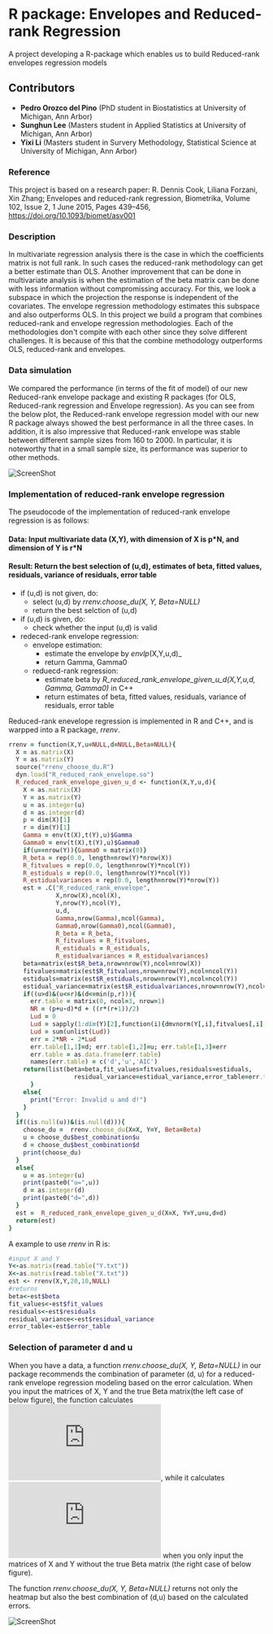 # R package: Envelopes and Reduced-rank Regression

A project developing a R-package which enables us to build Reduced-rank envelopes regression models

## Contributors

* __Pedro Orozco del Pino__ (PhD student in Biostatistics at University of Michigan, Ann Arbor)
* __Sunghun Lee__ (Masters student in Applied Statistics at University of Michigan, Ann Arbor)
* __Yixi Li__ (Masters student in Survery Methodology, Statistical Science at University of Michigan, Ann Arbor)

### Reference

This project is based on a research paper: 
R. Dennis Cook, Liliana Forzani, Xin Zhang; Envelopes and reduced-rank regression, Biometrika, Volume 102, Issue 2, 1 June 2015, Pages 439–456, https://doi.org/10.1093/biomet/asv001


### Description

In multivariate regression analysis there is the case in which the coefficients matrix is not full rank. In such cases the reduced-rank methodology can get a better estimate than OLS. Another improvement that can be done in multivariate analysis is when the estimation of the beta matrix can be done with less information without compromissing accuracy. For this, we look a subspace in which the projection the response is independent of the covariates. The envelope regression methodology estimates this subspace and also outperforms OLS. In this project we build a program that combines reduced-rank and envelope regression methodologies. Each of the methodologies don't compite with each other since they solve different challenges. It is because of this that the combine methodology outperforms OLS, reduced-rank and envelopes.

### Data simulation

We compared the performance (in terms of the fit of model) of our new Reduced-rank envelope package and existing R packages (for OLS, Reduced-rank regression and Envelope regression). As you can see from the below plot, the Reduced-rank envelope regression model with our new R package always showed the best performance in all the three cases. In addition, it is also impressive that Reduced-rank envelope was stable between different sample sizes from 160 to 2000. In particular, it is noteworthy that in a small sample size, its performance was superior to other methods.

![ScreenShot](https://github.com/shnlee-ds/Rpackages-Envelopes_and_ReducedRankReg/blob/master/simulation.png)

### Implementation of reduced-rank envelope regression
The pseudocode of the implementation of reduced-rank envelope regression is as follows:
#### Data: Input multivariate data (X,Y), with dimension of X is p\*N, and dimension of Y is r\*N
#### Result: Return the best selection of (u,d), estimates of beta, fitted values, residuals, variance of residuals, error table
- if (u,d) is not given, do:
  - select (u,d) by _rrenv.choose_du(X, Y, Beta=NULL)_
  - return the best selction of (u,d)
- if (u,d) is given, do:
  - check whether the input (u,d) is valid
- redeced-rank envelope regression:
  - envelope estimation:
    - estimate the envelope by _envlp_(X,Y,u,d)_ 
    - return Gamma, Gamma0
  - reduecd-rank regression:
    - estimate beta by _R_reduced_rank_envelope_given_u_d(X,Y,u,d, Gamma, Gamma0)_ in C++
    - return estimates of beta, fitted values, residuals, variance of residuals, error table

Reduced-rank enevelope regression is implemented in R and C++, and is warpped into a R package, _rrenv_.
```ruby
rrenv = function(X,Y,u=NULL,d=NULL,Beta=NULL){
  X = as.matrix(X)
  Y = as.matrix(Y)
  source("rrenv_choose_du.R") 
  dyn.load("R_reduced_rank_envelope.so")
  R_reduced_rank_envelope_given_u_d <- function(X,Y,u,d){
    X = as.matrix(X)
    Y = as.matrix(Y)
    u = as.integer(u)
    d = as.integer(d)
    p = dim(X)[1]
    r = dim(Y)[1]
    Gamma = env(t(X),t(Y),u)$Gamma
    Gamma0 = env(t(X),t(Y),u)$Gamma0
    if(u==nrow(Y)){Gamma0 = matrix(0)}
    R_beta = rep(0.0, length=nrow(Y)*nrow(X))
    R_fitvalues = rep(0.0, length=nrow(Y)*ncol(Y))
    R_estiduals = rep(0.0, length=nrow(Y)*ncol(Y))
    R_estidualvariances = rep(0.0, length=nrow(Y)*nrow(Y))
    est = .C("R_reduced_rank_envelope",
             X,nrow(X),ncol(X), 
             Y,nrow(Y),ncol(Y),
             u,d,
             Gamma,nrow(Gamma),ncol(Gamma),
             Gamma0,nrow(Gamma0),ncol(Gamma0),
             R_beta = R_beta,
             R_fitvalues = R_fitvalues,
             R_estiduals = R_estiduals,
             R_estidualvariances = R_estidualvariances)
    beta=matrix(est$R_beta,nrow=nrow(Y),ncol=nrow(X))
    fitvalues=matrix(est$R_fitvalues,nrow=nrow(Y),ncol=ncol(Y))
    estiduals=matrix(est$R_estiduals,nrow=nrow(Y),ncol=ncol(Y))
    estidual_variance=matrix(est$R_estidualvariances,nrow=nrow(Y),ncol=nrow(Y))
    if((u>d)&(u<=r)&(d<=min(p,r))){
      err.table = matrix(0, ncol=3, nrow=1)
      NR = (p+u-d)*d + ((r*(r+1))/2)
      Lud = 0
      Lud = sapply(1:dim(Y)[2],function(i){dmvnorm(Y[,i],fitvalues[,i],estidual_variance,log=T)})
      Lud = sum(unlist(Lud))
      err = 2*NR - 2*Lud
      err.table[1,1]=d; err.table[1,2]=u; err.table[1,3]=err
      err.table = as.data.frame(err.table)
      names(err.table) = c('d','u','AIC')
    return(list(beta=beta,fit_values=fitvalues,residuals=estiduals,
                  residual_variance=estidual_variance,error_table=err.table))
      }
    else{
      print("Error: Invalid u and d!")
    }
  }
  if((is.null(u))&(is.null(d))){
    choose_du =  rrenv.choose_du(X=X, Y=Y, Beta=Beta)
    u = choose_du$best_combination$u
    d = choose_du$best_combination$d
    print(choose_du)
  }
  else{
    u = as.integer(u)
    print(paste0("u=",u))
    d = as.integer(d)
    print(paste0("d=",d))
  }
  est =  R_reduced_rank_envelope_given_u_d(X=X, Y=Y,u=u,d=d)
  return(est)
}
```
A example to use _rrenv_ in R is:
```ruby
#input X and Y
Y<-as.matrix(read.table("Y.txt"))
X<-as.matrix(read.table("X.txt"))
est <- rrenv(X,Y,20,10,NULL)
#returns
beta<-est$beta
fit_values<-est$fit_values
residuals<-est$residuals
residual_variance<-est$residual_variance
error_table<-est$error_table
```

### Selection of parameter d and u

When you have a data, a function _rrenv.choose_du(X, Y, Beta=NULL)_ in our package recommends the combination of parameter (d, u) for a reduced-rank envelope regression modeling based on the error calculation. When you input the matrices of X, Y and the true Beta matrix(the left case of below figure), the function calculates  ![](https://latex.codecogs.com/gif.latex?%5Cleft%20%5C%7C%20%5Chat%7B%5Cbeta%7D-%5Cbeta%20%5Cright%20%5C%7C_F), while it calculates ![](https://latex.codecogs.com/gif.latex?AIC%20%3D%202N_%7BRE%7D%20-%202L_%7Bu%2Cd%7D%20%3D%20%28p&plus;r-d%29d&plus;r%28r&plus;1%29/2%20-%202%5Chat%7BL%7D_%7Bu%2Cd%7D) when you only input the matrices of X and Y without the true Beta matrix (the right case of below figure).

The function _rrenv.choose_du(X, Y, Beta=NULL)_ returns not only the heatmap but also the best combination of (d,u) based on the calculated errors.

![ScreenShot](https://github.com/shnlee-ds/Rpackages-Envelopes_and_ReducedRankReg/blob/master/choose_du.png) 
